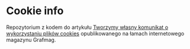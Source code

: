 # Cookie info

Repozytorium z kodem do artykułu [Tworzymy własny komunikat o wykorzystaniu plików cookies](http://grafmag.pl/artykuly/tworzymy-wlasny-komunikat-o-wykorzystaniu-plikow-cookies/) opublikowanego na łamach internetowego magazynu Grafmag.